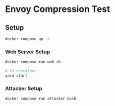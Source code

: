 # Envoy Compression Test

## Setup

```bash
docker compose up -d
```

### Web Server Setup

```bash
docker compose run web sh

# In container
yarn start
```



### Attacker Setup

```bash
docker compose run attacker bash
```

